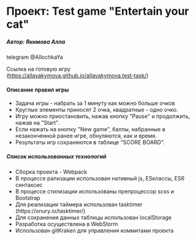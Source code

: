 <h1>Проект: Test game "Entertain your cat" </h1>
<h5>Автор: Якимова Алла</h5>
<p>telegram @AllochkaYa</p>

Ссылка на готовую игру 
(https://allayakymova.github.io/allayakymova.test-task/)


<h4>Описание правил игры</h4>
<ul>
    <li>Задача игры - набрать за 1 минуту как можно больше очков </li>
    <li>Круглые элементы приносят 2 очка, квадратные - одно очко. </li>
    <li>Игру можно приостановить, нажав кнопку "Pause" и продолжить, нажав на "Start".</li>
    <li>Если нажать на кнопку "New game", баллы, набранные в незаконченной ранее игре, обнуляются, как и время.</li>
    <li>Результаты игр сохраняются в таблице "SCORE BOARD".</li>
</ul>

<h5>Список использованных технологий </h5>
 <ul>
    <li>Сборка проекта - Webpack</li>
    <li>В процессе рализации использован нативный js, ESклассы, ES6 синтаксис</li>
    <li>В процессе стилизации использованы препроцессор sсss и Bootstrap</li>
    <li>Для реализации таймера использован tasktimer (https://onury.io/tasktimer/)</li>
    <li>Для сохранения данных таблицы использован localStorage</li>
    <li>Разработка осуществлена в WebStorm</li>
    <li>Использован gitKraken для управления коммитами проекта</li>
</ul>

